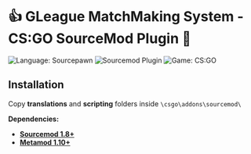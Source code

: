 # :+1: GLeague MatchMaking System - CS:GO SourceMod Plugin :gun:
![Language: Sourcepawn](https://img.shields.io/badge/language-sourcepawn-green.svg) ![Sourcemod Plugin](https://img.shields.io/badge/sourcemod-plugin-green.svg)  ![Game: CS:GO](https://img.shields.io/badge/game-cs:go-green.svg) 

## Installation
Copy **translations** and **scripting** folders inside `\csgo\addons\sourcemod\`

**Dependencies:**
* **[Sourcemod 1.8+](https://www.sourcemod.net/downloads.php?branch=stable)**
* **[Metamod 1.10+](https://www.sourcemm.net/downloads.php?branch=stable)**
